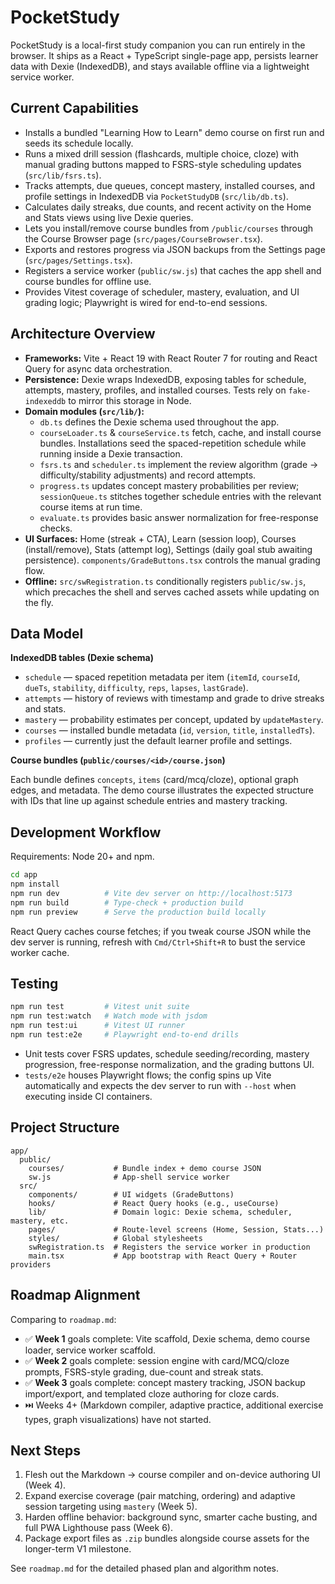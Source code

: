 # PocketStudy

PocketStudy is a local-first study companion you can run entirely in the browser. It ships as a React + TypeScript single-page app, persists learner data with Dexie (IndexedDB), and stays available offline via a lightweight service worker.

## Current Capabilities

- Installs a bundled "Learning How to Learn" demo course on first run and seeds its schedule locally.
- Runs a mixed drill session (flashcards, multiple choice, cloze) with manual grading buttons mapped to FSRS-style scheduling updates (`src/lib/fsrs.ts`).
- Tracks attempts, due queues, concept mastery, installed courses, and profile settings in IndexedDB via `PocketStudyDB` (`src/lib/db.ts`).
- Calculates daily streaks, due counts, and recent activity on the Home and Stats views using live Dexie queries.
- Lets you install/remove course bundles from `/public/courses` through the Course Browser page (`src/pages/CourseBrowser.tsx`).
- Exports and restores progress via JSON backups from the Settings page (`src/pages/Settings.tsx`).
- Registers a service worker (`public/sw.js`) that caches the app shell and course bundles for offline use.
- Provides Vitest coverage of scheduler, mastery, evaluation, and UI grading logic; Playwright is wired for end-to-end sessions.

## Architecture Overview

- **Frameworks:** Vite + React 19 with React Router 7 for routing and React Query for async data orchestration.
- **Persistence:** Dexie wraps IndexedDB, exposing tables for schedule, attempts, mastery, profiles, and installed courses. Tests rely on `fake-indexeddb` to mirror this storage in Node.
- **Domain modules (`src/lib/`):**
  - `db.ts` defines the Dexie schema used throughout the app.
  - `courseLoader.ts` & `courseService.ts` fetch, cache, and install course bundles. Installations seed the spaced-repetition schedule while running inside a Dexie transaction.
  - `fsrs.ts` and `scheduler.ts` implement the review algorithm (grade → difficulty/stability adjustments) and record attempts.
  - `progress.ts` updates concept mastery probabilities per review; `sessionQueue.ts` stitches together schedule entries with the relevant course items at run time.
  - `evaluate.ts` provides basic answer normalization for free-response checks.
- **UI Surfaces:** Home (streak + CTA), Learn (session loop), Courses (install/remove), Stats (attempt log), Settings (daily goal stub awaiting persistence). `components/GradeButtons.tsx` controls the manual grading flow.
- **Offline:** `src/swRegistration.ts` conditionally registers `public/sw.js`, which precaches the shell and serves cached assets while updating on the fly.

## Data Model

**IndexedDB tables (Dexie schema)**

- `schedule` — spaced repetition metadata per item (`itemId`, `courseId`, `dueTs`, `stability`, `difficulty`, `reps`, `lapses`, `lastGrade`).
- `attempts` — history of reviews with timestamp and grade to drive streaks and stats.
- `mastery` — probability estimates per concept, updated by `updateMastery`.
- `courses` — installed bundle metadata (`id`, `version`, `title`, `installedTs`).
- `profiles` — currently just the default learner profile and settings.

**Course bundles (`public/courses/<id>/course.json`)**

Each bundle defines `concepts`, `items` (card/mcq/cloze), optional graph edges, and metadata. The demo course illustrates the expected structure with IDs that line up against schedule entries and mastery tracking.

## Development Workflow

Requirements: Node 20+ and npm.

```bash
cd app
npm install
npm run dev          # Vite dev server on http://localhost:5173
npm run build        # Type-check + production build
npm run preview      # Serve the production build locally
```

React Query caches course fetches; if you tweak course JSON while the dev server is running, refresh with `Cmd/Ctrl+Shift+R` to bust the service worker cache.

## Testing

```bash
npm run test         # Vitest unit suite
npm run test:watch   # Watch mode with jsdom
npm run test:ui      # Vitest UI runner
npm run test:e2e     # Playwright end-to-end drills
```

- Unit tests cover FSRS updates, schedule seeding/recording, mastery progression, free-response normalization, and the grading buttons UI.
- `tests/e2e` houses Playwright flows; the config spins up Vite automatically and expects the dev server to run with `--host` when executing inside CI containers.

## Project Structure

```
app/
  public/
    courses/           # Bundle index + demo course JSON
    sw.js              # App-shell service worker
  src/
    components/        # UI widgets (GradeButtons)
    hooks/             # React Query hooks (e.g., useCourse)
    lib/               # Domain logic: Dexie schema, scheduler, mastery, etc.
    pages/             # Route-level screens (Home, Session, Stats...)
    styles/            # Global stylesheets
    swRegistration.ts  # Registers the service worker in production
    main.tsx           # App bootstrap with React Query + Router providers
```

## Roadmap Alignment

Comparing to `roadmap.md`:

- ✅ **Week 1** goals complete: Vite scaffold, Dexie schema, demo course loader, service worker scaffold.
- ✅ **Week 2** goals complete: session engine with card/MCQ/cloze prompts, FSRS-style grading, due-count and streak stats.
- ✅ **Week 3** goals complete: concept mastery tracking, JSON backup import/export, and templated cloze authoring for cloze cards.
- ⏭️ Weeks 4+ (Markdown compiler, adaptive practice, additional exercise types, graph visualizations) have not started.

## Next Steps

1. Flesh out the Markdown → course compiler and on-device authoring UI (Week 4).
2. Expand exercise coverage (pair matching, ordering) and adaptive session targeting using `mastery` (Week 5).
3. Harden offline behavior: background sync, smarter cache busting, and full PWA Lighthouse pass (Week 6).
4. Package export files as `.zip` bundles alongside course assets for the longer-term V1 milestone.

See `roadmap.md` for the detailed phased plan and algorithm notes.
